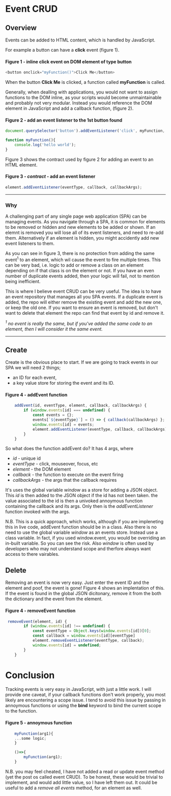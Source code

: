 # Event CRUD

## Overview
 Events can be added to HTML content, which is handled by JavaScript.

 For example a button can have a **click** event (figure 1).

 #### Figure 1 - inline click event on DOM element of type button

  ```javascript
<button onclick="myFunction()">Click Me</button>
```

When the button **Click Me** is clicked, a function called **myFunction** is called. 

Generally, when dealling with applications, you would not want to assign functions to the DOM inline, as your scripts would become unmaintainable and probably not very modular. Instead you would reference the DOM element in JavaScript and add a callback function, (figure 2).

#### Figure 2 - add an event listener to the 1st button found

```javascript
document.querySelector('button').addEventListener('click', myFunction, null);

function myFunction(){
    console.log('hello world');
}
```

Figure 3 shows the contract used by figure 2 for adding an event to an HTML element.

#### Figure 3 - *contract* - add an event listener 

```javascript
element.addEventListener(eventType, callback, callbackArgs);
```

***

### Why

A challenging part of any single page web application (SPA) can be managing events. As you navigate through a SPA, it is common for elements to be removed or hidden and new elements to be added or shown. If an elemnt is removed you will lose all of its event listeners, and need to re-add them. Alternatively if an element is hidden, you might accidently add new event listeners to them.

As you can see in figure 3, there is no protection from adding the same event<sup>1</sup> to an element, which wil cause the event to fire multiple times. This can be very bad, i.e. logic to add or remove a class on an element depending on if that class is on the element or not. If you have an even number of duplicate events added, then your logic will fail, not to mention being inefficient.  

This is where I believe event CRUD can be very useful. The idea is to have an event repository that manages all you SPA events. If a duplicate event is added, the repo will either remove the existing event and add the new one, or keep the old one. If you want to ensure an event is removed, but don't want to delete that element the repo can find that event by id and remove it.

*<sup>1</sup> no event is really the same, but if you've added the same code to an element, then I will consider it the same event.*

***

## Create

Create is the obvious place to start. If we are going to track events in our SPA we will need 2 things;
 - an ID for each event,
 - a key value store for storing the event and its ID.

#### Figure 4 - addEvent function
```javascript
    addEvent(id, eventType, element, callback, callbackArgs) {
        if (window.events[id] === undefined) {
            const events = {};
            events[`${eventType}`] = () => { callback(callbackArgs) };
            window.events[id] = events;
            element.addEventListener(eventType, callback, callbackArgs)
        }
    }
```

So what does the function addEvent do? It has 4 args, where
 - *id* - unique id
 - *eventType* - click, mouseover, focus, etc
 - *element* - the DOM element
 - *callback* - the function to execute on the event firing
 - *callbackArgs* - the args that the callback requires

It's uses the global variable *window* as a store for adding a JSON object. This *id* is then added to the JSON object if the id has not been taken. the value associated to the id is then a univoked annoymous function containing the callback and its args. Only then is the *addEventListener* function invoked with the args.

N.B. This is a quick approach, which works, although if you are impleneting this in live code, addEvent function should be in a class. Also there is no need to use the global variable *window* as an events store. Instead use a class variable. In fact, if you used window.event, you would be overriding an in-built variable. So you can see the risk. Also *window* is often used by developers who may not understand scope and therfore always want access to there vairables.

## Delete

Removing an event is now very easy. Just enter the event ID and the element and poof, the event is gone! Figure 4 shows an implentation of this. If the event is found in the global JSON dicitonary, remove it from the both the dictionary and the event from the element.

#### Figure 4 - removeEvent function
```javascript
 removeEvent(element, id) {
        if (window.events[id] !== undefined) {
            const eventType = Object.keys(window.events[id])[0];
            const callback = window.events[id][eventType]
            element.removeEventListener(eventType, callback);
            window.events[id] = undefined;
        }
    }
```

# Conclusion

Tracking events is very easy in JavaScript, with just a little work. I will provide one caveat, if your callback functions don't work properly, you most likely are encountering a scope issue. I tend to avoid this issue by passing in annoymous functions or using the **bind** keyword to bind the current scope to the function.

#### Figure 5 - annoymous function
```javascript
    myFunction(arg1){
    ...some logic;
    }

    ()=>{
        myFunction(arg1);
    }
```

N.B. you may feel cheated, I have not added a read or update event method (yet the post os called event CRUD). To be honest, these would be trivial to implement, and would add little value, so I have left them out. It could be useful to add a *remove all events* method, for an element as well.